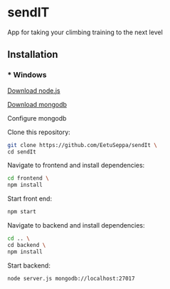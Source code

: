 # sendIT 

App for taking your climbing training to the next level  

## Installation

### * Windows  
[Download node.js](https://nodejs.org/en/download/) 
 
[Download mongodb](https://www.mongodb.com/try/download/community)

Configure mongodb

Clone this repository:
```bash
git clone https://github.com/EetuSeppa/sendIt \
cd sendIt
```

Navigate to frontend and install dependencies:
```bash
cd frontend \
npm install
```

Start front end:
```bash
npm start
```

Navigate to backend and install dependencies:
```bash
cd .. \
cd backend \
npm install
```

Start backend:
```bash
node server.js mongodb://localhost:27017
``` 

